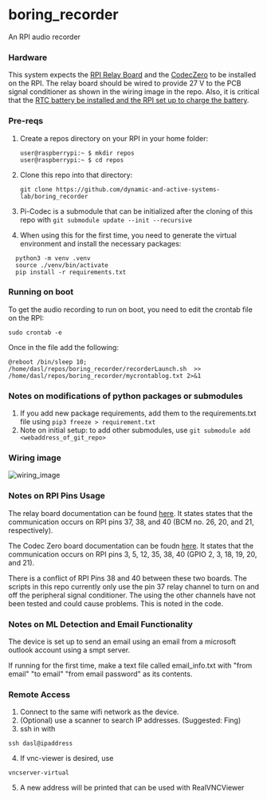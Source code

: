 # boring_recorder
An RPI audio recorder

### Hardware
This system expects the [RPI Relay Board](https://www.waveshare.com/wiki/RPi_Relay_Board) and the [CodecZero](https://www.raspberrypi.com/documentation/accessories/audio.html) to be installed on the RPI. The relay board should be wired to provide 27 V to the PCB signal conditioner as shown in the wiring image in the repo. Also, it is critical that the [RTC battery be installed and the RPI set up to charge the battery](https://www.raspberrypi.com/documentation/computers/raspberry-pi.html#real-time-clock-rtc).

### Pre-reqs
1. Create a repos directory on your RPI in your home folder:
   ```
   user@raspberrypi:~ $ mkdir repos
   user@raspberrypi:~ $ cd repos
   ```
2. Clone this repo into that directory:
   ```
   git clone https://github.com/dynamic-and-active-systems-lab/boring_recorder
   ```
3. Pi-Codec is a submodule that can be initialized after the cloning of this repo with 
	`git submodule update --init --recursive`

4. When using this for the first time, you need to generate the virtual environment and install the necessary packages:
  ```
	python3 -m venv .venv
	source ./venv/bin/activate
	pip install -r requirements.txt
  ```
### Running on boot
To get the audio recording to run on boot, you need to edit the crontab file on the RPI:
```
sudo crontab -e
```
Once in the file add the following:
```
@reboot /bin/sleep 10; /home/dasl/repos/boring_recorder/recorderLaunch.sh  >> /home/dasl/repos/boring_recorder/mycrontablog.txt 2>&1
```

### Notes on modifications of python packages or submodules
1. If you add new package requirements, add them to the requirements.txt file using
	`pip3 freeze > requirement.txt`
2. Note on initial setup: to add other submodules, use
`git submodule add <webaddress_of_git_repo>`


### Wiring image
![wiring_image](https://github.com/dynamic-and-active-systems-lab/boring_recorder/blob/main/wiring_setup.jpg)

### Notes on RPI Pins Usage
The relay board documentation can be found [here](https://www.waveshare.com/wiki/RPi_Relay_Board). It states states that the communication occurs on RPI pins 37, 38, and 40 (BCM no. 26, 20, and 21, respectively). 

The Codec Zero board documentation can be foudn [here](https://cdn.shopify.com/s/files/1/0174/1800/files/iqaudio-product-brief.pdf?v=1607939668). It states  that the communication occurs on RPI pins 3, 5, 12, 35, 38, 40 (GPIO 2, 3, 18, 19, 20, and 21). 

There is a conflict of RPI Pins 38 and 40 between these two boards. The scripts in this repo currently only use the pin 37 relay channel to turn on and off the peripheral signal conditioner. The using the other channels have not been tested and could cause problems. This is noted in the code. 

### Notes on ML Detection and Email Functionality
The device is set up to send an email using an email from a microsoft outlook account using a smpt server. 

If running for the first time, make a text file called email_info.txt with "from email" "to email" "from email password" as its contents.


### Remote Access
1. Connect to the same wifi network as the device.
2. (Optional) use a scanner to search IP addresses. (Suggested: Fing)
3. ssh in with
```
ssh dasl@ipaddress
```
4. If vnc-viewer is desired, use
```
vncserver-virtual
```
5. A new address will be printed that can be used with RealVNCViewer
